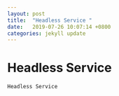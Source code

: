 ```yaml
---
layout: post
title:  "Headless Service "
date:   2019-07-26 10:07:14 +0800
categories: jekyll update
---
```

#  Headless Service


```
Headless Service
```



